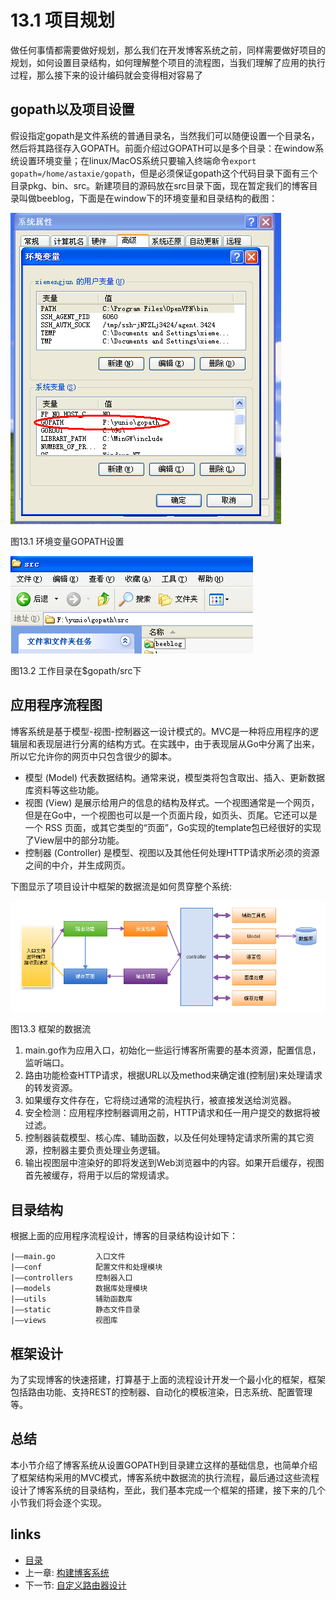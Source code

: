 # 13.1 项目规划
做任何事情都需要做好规划，那么我们在开发博客系统之前，同样需要做好项目的规划，如何设置目录结构，如何理解整个项目的流程图，当我们理解了应用的执行过程，那么接下来的设计编码就会变得相对容易了
## gopath以及项目设置
假设指定gopath是文件系统的普通目录名，当然我们可以随便设置一个目录名，然后将其路径存入GOPATH。前面介绍过GOPATH可以是多个目录：在window系统设置环境变量；在linux/MacOS系统只要输入终端命令`export gopath=/home/astaxie/gopath`，但是必须保证gopath这个代码目录下面有三个目录pkg、bin、src。新建项目的源码放在src目录下面，现在暂定我们的博客目录叫做beeblog，下面是在window下的环境变量和目录结构的截图：

![](images/13.1.gopath.png?raw=true)

图13.1 环境变量GOPATH设置

![](images/13.1.gopath2.png?raw=true)

图13.2 工作目录在$gopath/src下

## 应用程序流程图
博客系统是基于模型-视图-控制器这一设计模式的。MVC是一种将应用程序的逻辑层和表现层进行分离的结构方式。在实践中，由于表现层从Go中分离了出来，所以它允许你的网页中只包含很少的脚本。

- 模型 (Model) 代表数据结构。通常来说，模型类将包含取出、插入、更新数据库资料等这些功能。
- 视图 (View) 是展示给用户的信息的结构及样式。一个视图通常是一个网页，但是在Go中，一个视图也可以是一个页面片段，如页头、页尾。它还可以是一个 RSS 页面，或其它类型的“页面”，Go实现的template包已经很好的实现了View层中的部分功能。
- 控制器 (Controller) 是模型、视图以及其他任何处理HTTP请求所必须的资源之间的中介，并生成网页。

下图显示了项目设计中框架的数据流是如何贯穿整个系统:

![](images/13.1.flow.png?raw=true)

图13.3 框架的数据流

1. main.go作为应用入口，初始化一些运行博客所需要的基本资源，配置信息，监听端口。
2. 路由功能检查HTTP请求，根据URL以及method来确定谁(控制层)来处理请求的转发资源。
3. 如果缓存文件存在，它将绕过通常的流程执行，被直接发送给浏览器。
4. 安全检测：应用程序控制器调用之前，HTTP请求和任一用户提交的数据将被过滤。
5. 控制器装载模型、核心库、辅助函数，以及任何处理特定请求所需的其它资源，控制器主要负责处理业务逻辑。
6. 输出视图层中渲染好的即将发送到Web浏览器中的内容。如果开启缓存，视图首先被缓存，将用于以后的常规请求。

## 目录结构
根据上面的应用程序流程设计，博客的目录结构设计如下：

	|——main.go         入口文件
	|——conf            配置文件和处理模块
	|——controllers     控制器入口
	|——models          数据库处理模块
	|——utils           辅助函数库
	|——static          静态文件目录
    |——views           视图库

## 框架设计
为了实现博客的快速搭建，打算基于上面的流程设计开发一个最小化的框架，框架包括路由功能、支持REST的控制器、自动化的模板渲染，日志系统、配置管理等。

## 总结
本小节介绍了博客系统从设置GOPATH到目录建立这样的基础信息，也简单介绍了框架结构采用的MVC模式，博客系统中数据流的执行流程，最后通过这些流程设计了博客系统的目录结构，至此，我们基本完成一个框架的搭建，接下来的几个小节我们将会逐个实现。
## links
   * [目录](<preface.md>)
   * 上一章: [构建博客系统](<13.0.md>)
   * 下一节: [自定义路由器设计](<13.2.md>)
